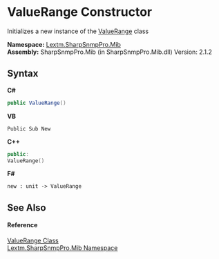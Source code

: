 # ValueRange Constructor 
 

Initializes a new instance of the <a href="T_Lextm_SharpSnmpPro_Mib_ValueRange">ValueRange</a> class

**Namespace:**&nbsp;<a href="N_Lextm_SharpSnmpPro_Mib">Lextm.SharpSnmpPro.Mib</a><br />**Assembly:**&nbsp;SharpSnmpPro.Mib (in SharpSnmpPro.Mib.dll) Version: 2.1.2

## Syntax

**C#**<br />
``` C#
public ValueRange()
```

**VB**<br />
``` VB
Public Sub New
```

**C++**<br />
``` C++
public:
ValueRange()
```

**F#**<br />
``` F#
new : unit -> ValueRange
```


## See Also


#### Reference
<a href="T_Lextm_SharpSnmpPro_Mib_ValueRange">ValueRange Class</a><br /><a href="N_Lextm_SharpSnmpPro_Mib">Lextm.SharpSnmpPro.Mib Namespace</a><br />